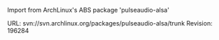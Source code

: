 Import from ArchLinux's ABS package 'pulseaudio-alsa'

URL: svn://svn.archlinux.org/packages/pulseaudio-alsa/trunk
Revision: 196284
